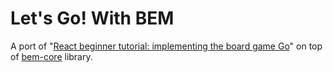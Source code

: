 Let's Go! With BEM
==================

A port of "[React beginner tutorial: implementing the board game Go][1]" on top of [bem-core][1] library.

[1]: http://cjlarose.com/2014/01/09/react-board-game-tutorial.html
[2]: https://github.com/bem/bem-core/


